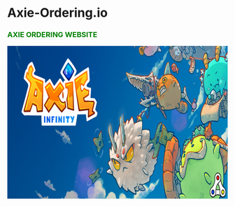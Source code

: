 # Axie-Ordering.io
<h3 style= "color:green;">AXIE ORDERING WEBSITE</h3>

<img src="Axie-Infinity-logo-artwork-header.png" alt="AXIE GIF" width="800" height="350">
